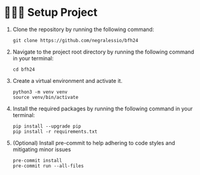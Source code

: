 # 👨🏽‍💻 Setup Project

1. Clone the repository by running the following command:
   ```shell
   git clone https://github.com/negralessio/bfh24
   ```

2. Navigate to the project root directory by running the following command in your terminal:
   ```shell
   cd bfh24
   ```

3. Create a virtual environment and activate it.
   ```shell
   python3 -m venv venv
   source venv/bin/activate
   ```

4. Install the required packages by running the following command in your terminal:
   ```shell
   pip install --upgrade pip
   pip install -r requirements.txt
   ```

5. (Optional) Install pre-commit to help adhering to code styles and mitigating minor issues
   ```shell
   pre-commit install
   pre-commit run --all-files
   ```